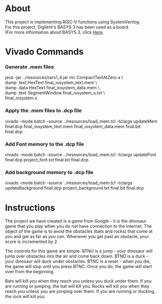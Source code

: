 <h1>About</h1>
This project is implementing RISC-V functions using SystemVerilog.<br>
For this project, Digilent's BASYS 3 has been used as a board. <br>
(For more information about BASYS 3, click <a href="https://digilent.com/shop/basys-3-artix-7-fpga-trainer-board-recommended-for-introductory-users/">Here</a>.<br>


<h1>Vivado Commands</h1>

<h3>Generate .mem files</h3>
java -jar ../resources/rars1_4.jar mc CompactTextAtZero a \ <br>
  dump .text HexText final_iosystem_text.mem \ <br>
  dump .data HexText final_iosystem_data.mem \ <br>
  dump .text SegmentWindow final_iosystem_s.txt \ <br>
  final_iosystem.s

<h3>Apply the .mem files to .dcp file</h3>
vivado -mode batch -source ../resources/load_mem.tcl -tclargs updateMem final.dcp final_iosystem_text.mem final_iosystem_data.mem final.bit final.dcp

<h3>Add Font memory to the .dcp file</h3>
vivado -mode batch -source ../resources/load_mem.tcl -tclargs updateFont final.dcp project_font.txt final.bit final.dcp

<h3>Add background memory to .dcp file</h3>
vivado -mode batch -source ../resources/load_mem.tcl -tclargs updateBackground final.dcp project_background.txt final.bit final.dcp

<h1>Instructions</h1>
The project we have created is a game from Google - it is the dinosaur
game that you play when you do not have connection to the internet. 
The object of the game is to avoid the obstacles (bats and rocks) that come
at you and get as far as you can. Whenever you get past an obstacle, your 
score is incremented by 2.

The controls for this game are simple. BTNU is a jump - your dinosaur will
jump over obstacles into the air and come back down. BTND is a duck - your 
dinosaur will duck under obstacles. BTNC is a reset - when you die, the game
will stop until you press BTNC. Once you do, the game will start over from
the beginning.

Bats will kill you when they reach you unless you duck under them. If you 
are running or jumping, the bat will kill you. Rocks will kill you when they 
reach you unless you are jumping over them. If you are running or ducking, 
the rock will kill you.
